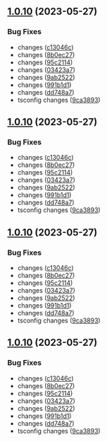 ## [1.0.10](https://github.com/shubhadip/react-vite-component-library/compare/v1.0.9...v1.0.10) (2023-05-27)


### Bug Fixes

* changes ([c13046c](https://github.com/shubhadip/react-vite-component-library/commit/c13046cce43c70f392815f003d0b1d300306bd2b))
* changes ([8b0ec27](https://github.com/shubhadip/react-vite-component-library/commit/8b0ec27678a9b3d361710f6c5d68e0c832cba754))
* changes ([95c2114](https://github.com/shubhadip/react-vite-component-library/commit/95c211443d472fd14cef4bb7595ec3af4afd3bec))
* changes ([03423a7](https://github.com/shubhadip/react-vite-component-library/commit/03423a7053387e84b2363347784eeea1e26f77f7))
* changes ([9ab2522](https://github.com/shubhadip/react-vite-component-library/commit/9ab252205523a2fb9a8a9eb31ae1f32bf9e44103))
* changes ([991b1d1](https://github.com/shubhadip/react-vite-component-library/commit/991b1d165c4f6290219dc815ae72d06e66178fd2))
* changes ([dd748a7](https://github.com/shubhadip/react-vite-component-library/commit/dd748a7f1eae2c1d4d6b9e17c214b5b6c4b4cb17))
* tsconfig changes ([9ca3893](https://github.com/shubhadip/react-vite-component-library/commit/9ca38938807d3132fc32449f78910c3c2a270af2))

## [1.0.10](https://github.com/shubhadip/react-vite-component-library/compare/v1.0.9...v1.0.10) (2023-05-27)


### Bug Fixes

* changes ([c13046c](https://github.com/shubhadip/react-vite-component-library/commit/c13046cce43c70f392815f003d0b1d300306bd2b))
* changes ([8b0ec27](https://github.com/shubhadip/react-vite-component-library/commit/8b0ec27678a9b3d361710f6c5d68e0c832cba754))
* changes ([95c2114](https://github.com/shubhadip/react-vite-component-library/commit/95c211443d472fd14cef4bb7595ec3af4afd3bec))
* changes ([03423a7](https://github.com/shubhadip/react-vite-component-library/commit/03423a7053387e84b2363347784eeea1e26f77f7))
* changes ([9ab2522](https://github.com/shubhadip/react-vite-component-library/commit/9ab252205523a2fb9a8a9eb31ae1f32bf9e44103))
* changes ([991b1d1](https://github.com/shubhadip/react-vite-component-library/commit/991b1d165c4f6290219dc815ae72d06e66178fd2))
* changes ([dd748a7](https://github.com/shubhadip/react-vite-component-library/commit/dd748a7f1eae2c1d4d6b9e17c214b5b6c4b4cb17))
* tsconfig changes ([9ca3893](https://github.com/shubhadip/react-vite-component-library/commit/9ca38938807d3132fc32449f78910c3c2a270af2))

## [1.0.10](https://github.com/shubhadip/react-vite-component-library/compare/v1.0.9...v1.0.10) (2023-05-27)


### Bug Fixes

* changes ([c13046c](https://github.com/shubhadip/react-vite-component-library/commit/c13046cce43c70f392815f003d0b1d300306bd2b))
* changes ([8b0ec27](https://github.com/shubhadip/react-vite-component-library/commit/8b0ec27678a9b3d361710f6c5d68e0c832cba754))
* changes ([95c2114](https://github.com/shubhadip/react-vite-component-library/commit/95c211443d472fd14cef4bb7595ec3af4afd3bec))
* changes ([03423a7](https://github.com/shubhadip/react-vite-component-library/commit/03423a7053387e84b2363347784eeea1e26f77f7))
* changes ([9ab2522](https://github.com/shubhadip/react-vite-component-library/commit/9ab252205523a2fb9a8a9eb31ae1f32bf9e44103))
* changes ([991b1d1](https://github.com/shubhadip/react-vite-component-library/commit/991b1d165c4f6290219dc815ae72d06e66178fd2))
* changes ([dd748a7](https://github.com/shubhadip/react-vite-component-library/commit/dd748a7f1eae2c1d4d6b9e17c214b5b6c4b4cb17))
* tsconfig changes ([9ca3893](https://github.com/shubhadip/react-vite-component-library/commit/9ca38938807d3132fc32449f78910c3c2a270af2))

## [1.0.10](https://github.com/shubhadip/react-vite-component-library/compare/v1.0.9...v1.0.10) (2023-05-27)


### Bug Fixes

* changes ([c13046c](https://github.com/shubhadip/react-vite-component-library/commit/c13046cce43c70f392815f003d0b1d300306bd2b))
* changes ([8b0ec27](https://github.com/shubhadip/react-vite-component-library/commit/8b0ec27678a9b3d361710f6c5d68e0c832cba754))
* changes ([95c2114](https://github.com/shubhadip/react-vite-component-library/commit/95c211443d472fd14cef4bb7595ec3af4afd3bec))
* changes ([03423a7](https://github.com/shubhadip/react-vite-component-library/commit/03423a7053387e84b2363347784eeea1e26f77f7))
* changes ([9ab2522](https://github.com/shubhadip/react-vite-component-library/commit/9ab252205523a2fb9a8a9eb31ae1f32bf9e44103))
* changes ([991b1d1](https://github.com/shubhadip/react-vite-component-library/commit/991b1d165c4f6290219dc815ae72d06e66178fd2))
* changes ([dd748a7](https://github.com/shubhadip/react-vite-component-library/commit/dd748a7f1eae2c1d4d6b9e17c214b5b6c4b4cb17))
* tsconfig changes ([9ca3893](https://github.com/shubhadip/react-vite-component-library/commit/9ca38938807d3132fc32449f78910c3c2a270af2))
